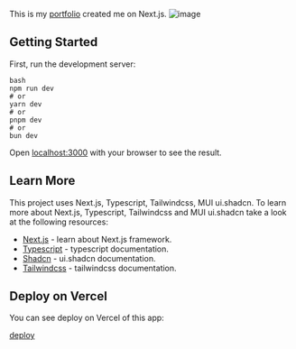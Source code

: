 This is my [portfolio](https://my-potfolio-ruddy.vercel.app/) created me on Next.js.
![image](https://github.com/user-attachments/assets/7b589b56-2f37-4d8e-b4f3-bbd5ebd1d743)

## Getting Started

First, run the development server:

```
bash
npm run dev
# or
yarn dev
# or
pnpm dev
# or
bun dev
```

Open [localhost:3000](http://localhost:3000) with your browser to see the result.

## Learn More

This project uses Next.js, Typescript, Tailwindcss, MUI ui.shadcn.
To learn more about Next.js, Typescript, Tailwindcss and MUI ui.shadcn take a look at the following resources:

- [Next.js](https://nextjs.org/docs/) - learn about Next.js framework.
- [Typescript](https://www.typescriptlang.org/docs/) - typescript documentation.
- [Shadcn](https://ui.shadcn.com/docs) - ui.shadcn documentation.
- [Tailwindcss](https://tailwindcss.com) - tailwindcss documentation.

## Deploy on Vercel

You can see deploy on Vercel of this app:

[deploy](https://my-potfolio-ruddy.vercel.app/)
